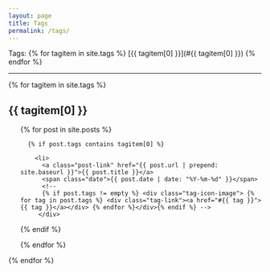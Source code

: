 ```yaml
---
layout: page
title: Tags
permalink: /tags/
---
```


<!--from http://hamishwillee.github.io/2014/06/06/tags-in-jekyll-without-plugins/ -->

Tags: {% for tagitem in site.tags %} [{{ tagitem[0] }}](#{{ tagitem[0] }}) {% endfor %}


<hr>

{% for tagitem in site.tags %}

<div id="tag_{{ tagitem[0] }}">
<h2> {{ tagitem[0] }} </h2>
 <ul>
  {% for post in site.posts %}
 
      {% if post.tags contains tagitem[0] %}
         
        <li>
          <a class="post-link" href="{{ post.url | prepend: site.baseurl }}">{{ post.title }}</a>
          <span class="date">{{ post.date | date: "%Y-%m-%d" }}</span>
          <!--
          {% if post.tags != empty %} <div class="tag-icon-image"> {% for tag in post.tags %} <div class="tag-link"><a href="#{{ tag }}">{{ tag }}</a></div> {% endfor %}</div>{% endif %} -->
         </div>
</li>
      {% endif %}

  {% endfor %}
</ul>

</div>
{% endfor %}



